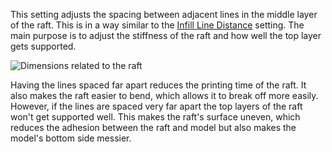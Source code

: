 This setting adjusts the spacing between adjacent lines in the middle layer of the raft. This is in a way similar to the [Infill Line Distance](../infill/infill_line_distance.md) setting. The main purpose is to adjust the stiffness of the raft and how well the top layer gets supported.

![Dimensions related to the raft](../../../articles/images/raft_dimensions.svg)

Having the lines spaced far apart reduces the printing time of the raft. It also makes the raft easier to bend, which allows it to break off more easily. However, if the lines are spaced very far apart the top layers of the raft won't get supported well. This makes the raft's surface uneven, which reduces the adhesion between the raft and model but also makes the model's bottom side messier.